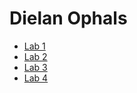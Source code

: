 # Dielan Ophals

* [Lab 1](https://github.com/dielanophals/2imd-webtech3-portfolio/tree/master/lab%201)
* [Lab 2](https://github.com/dielanophals/2imd-webtech3-portfolio/tree/master/lab%202)
* [Lab 3](https://github.com/dielanophals/2imd-webtech3-portfolio/tree/master/lab%203)
* [Lab 4](https://github.com/dielanophals/2imd-webtech3-portfolio/tree/master/lab%204)
